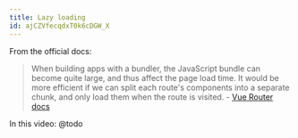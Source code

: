 ```yaml
---
title: Lazy loading
id: ajCZVfecqdxT0k6cDGW_X
---
```


From the official docs:

> When building apps with a bundler, the JavaScript bundle can become quite large, and thus affect the page load time. It would be more efficient if we can split each route's components into a separate chunk, and only load them when the route is visited. - [Vue Router docs](https://router.vuejs.org/guide/advanced/lazy-loading.html)

<link-bookmark href="https://www.youtube.com/watch?v=sHXRfyNdjLo" title="How To Lazy Load Components In Vue.js">In this video: @todo</link-bookmark>

